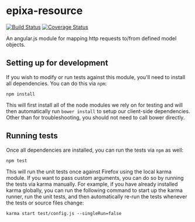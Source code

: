 # epixa-resource
[![Build Status](https://travis-ci.org/epixa/epixa-resource.png)](https://travis-ci.org/epixa/epixa-resource)
[![Coverage Status](https://coveralls.io/repos/epixa/epixa-resource/badge.png?branch=master)](https://coveralls.io/r/epixa/epixa-resource?branch=master)

An angular.js module for mapping http requests to/from defined model objects.

## Setting up for development

If you wish to modify or run tests against this module, you'll need to install
all dependencies. You can do this via `npm`:

```
npm install
```

This will first install all of the node modules we rely on for testing and will
then automatically run `bower install` to setup our client-side dependencies.
Other than for troubleshooting, you should not need to call bower directly.

## Running tests

Once all dependencies are installed, you can run the tests via `npm` as well:

```
npm test
```

This will run the unit tests once against Firefox using the local karma module.
If you want to pass custom arguments, you can do so by running the tests via
karma manually.  For example, if you have already installed karma globally, you
can run the following command to start up the karma runner, run the unit tests,
and then automatically re-run the tests whenever the tests or source files
change:

```
karma start test/config.js --singleRun=false
```
